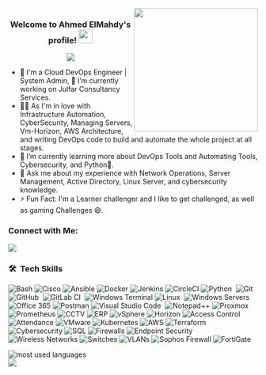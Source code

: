 <img width="250" align="right" src="https://c.tenor.com/_DOBjnGspYAAAAAM/code-coding.gif">

<h3 align="center">
  Welcome to Ahmed ElMahdy's profile!
  <img src="https://media.giphy.com/media/hvRJCLFzcasrR4ia7z/giphy.gif" width="28">
</h3>

<!-- Typing SVG by DenverCoder1 - https://github.com/DenverCoder1/readme-typing-svg -->
<p align="center">
  <a href="https://github.com/DenverCoder1/readme-typing-svg"><img src="https://readme-typing-svg.herokuapp.com/?lines=DevOps%20Engineer|System%20Admin%20;Always%20learning%20new%20things&font=Fira%20Code&center=true&width=440&height=45&color=f75c7e&vCenter=true&size=22"></a>
</p>

- 🏢 I'm a Cloud DevOps Engineer | System Admin, 🔭 I’m currently working on Julfar Consultancy Services.
- 👨‍💻 As I'm in love with Infrastructure Automation, CyberSecurity, Managing Servers, Vm-Horizon, AWS Architecture, and writing DevOps code to build and automate the whole project at all stages.
- 🌱 I’m currently learning more about DevOps Tools and Automating Tools, Cybersecurity, and Python🐍.
- 💬 Ask me about my experience with Network Operations, Server Management, Active Directory, Linux Server, and cybersecurity knowledge.
- ⚡ Fun Fact: I'm a Learner challenger and I like to get challenged, as well as gaming Challenges 😄.

### Connect with Me:

<a href="https://linkedin.com/in/ahmed-el-mahdy-007" target="_blank"><img src="https://img.shields.io/badge/-Ahmed%20Elmahdy-0077B5?style=for-the-badge&logo=Linkedin&logoColor=white"/></a>

### 🛠 &nbsp;Tech Skills
![Bash](https://img.shields.io/badge/bash-%2314B8A6.svg?style=flat&logo=gnu-bash&logoColor=white)
![Cisco](https://img.shields.io/badge/cisco-%23049fd9.svg?style=flat&logo=cisco&logoColor=black)
![Ansible](https://img.shields.io/badge/ansible-%231A1918.svg?style=flat&logo=ansible&logoColor=white)
![Docker](https://img.shields.io/badge/docker-%230db7ed.svg?style=flat&logo=docker&logoColor=white)
![Jenkins](https://img.shields.io/badge/Jenkins-%23D24939.svg?style=flat&logo=jenkins&logoColor=white)
![CircleCI](https://img.shields.io/badge/CircleCI-%23F7931E.svg?style=flat&logo=circleci&logoColor=white)
![Python](https://img.shields.io/badge/-Python%20-05122A?style=flat&logo=python)&nbsp;
![Git](https://img.shields.io/badge/-Git-05122A?style=flat&logo=git)&nbsp;
![GitHub](https://img.shields.io/badge/-GitHub-05122A?style=flat&logo=github)&nbsp;
![GitLab CI](https://img.shields.io/badge/gitlab%20ci-%23181717.svg?style=flat&logo=gitlab&logoColor=white)&nbsp;
![Windows Terminal](https://img.shields.io/badge/Windows%20Terminal-%234D4D4D.svg?style=flat&logo=windows-terminal&logoColor=white)
![Linux](https://img.shields.io/badge/-Linux-FCC624?style=flat&logo=linux&logoColor=black)&nbsp;
![Windows Servers](https://img.shields.io/badge/Windows%20Servers-0078D6?style=flat&logo=windows&logoColor=white)
![Office 365](https://img.shields.io/badge/Office%20365-0078D6?style=flat&logo=microsoft-office&logoColor=white)
![Postman](https://img.shields.io/badge/Postman-FF6C37?style=flat&logo=postman&logoColor=white)
![Visual Studio Code](https://img.shields.io/badge/-Visual%20Studio%20Code-05122A?style=flat&logo=visual-studio-code&logoColor=007ACC)&nbsp;
![Notepad++](https://img.shields.io/badge/Notepad++-90E59A.svg?style=flat&logo=notepad%2b%2b&logoColor=black)
![Proxmox](https://img.shields.io/badge/Proxmox-%231B4D3A.svg?style=flat&logo=proxmox&logoColor=white)
![Prometheus](https://img.shields.io/badge/Prometheus-%2331A8FF.svg?style=flat&logo=prometheus&logoColor=white)
![CCTV](https://img.shields.io/badge/CCTV-%231B4D3A.svg?style=flat&logo=cctv&logoColor=white)
![ERP](https://img.shields.io/badge/ERP-%23F0D51D.svg?style=flat&logo=erp&logoColor=black)
![vSphere](https://img.shields.io/badge/vSphere-%23059688.svg?style=flat&logo=vmware&logoColor=white)
![Horizon](https://img.shields.io/badge/Horizon-%23036D3F.svg?style=flat&logo=vmware&logoColor=white)
![Access Control](https://img.shields.io/badge/Access%20Control-%23B61B1B.svg?style=flat&logo=access-control&logoColor=white)
![Attendance](https://img.shields.io/badge/Attendance-%23FFC107.svg?style=flat&logo=attendance&logoColor=black)
![VMware](https://img.shields.io/badge/VMware-%2309B9E4.svg?style=flat&logo=vmware&logoColor=black)
![Kubernetes](https://img.shields.io/badge/Kubernetes-%23326ce5.svg?style=flat&logo=kubernetes&logoColor=white)
![AWS](https://img.shields.io/badge/AWS-%23232F3E.svg?style=flat&logo=amazonaws&logoColor=white)
![Terraform](https://img.shields.io/badge/Terraform-%230F0E0D.svg?style=flat&logo=terraform&logoColor=white)
![Cybersecurity](https://img.shields.io/badge/Cybersecurity-%230066CC.svg?style=flat&logo=cybersecurity&logoColor=white)
![SQL](https://img.shields.io/badge/SQL-%234F5B93.svg?style=flat&logo=sqlite&logoColor=white)
![Firewalls](https://img.shields.io/badge/Firewalls-%23FF0000.svg?style=flat&logo=firewall&logoColor=white)
![Endpoint Security](https://img.shields.io/badge/Endpoint%20Security-%239B59F2.svg?style=flat&logo=security&logoColor=white)
![Wireless Networks](https://img.shields.io/badge/Wireless%20Networks-%2331A8FF.svg?style=flat&logo=wireless&logoColor=white)
![Switches](https://img.shields.io/badge/Switches-%230091D3.svg?style=flat&logo=switch&logoColor=white)
![VLANs](https://img.shields.io/badge/VLANs-%23FFBF00.svg?style=flat&logo=network&logoColor=white)
![Sophos Firewall](https://img.shields.io/badge/Sophos%20Firewall-%23FF6600.svg?style=flat&logo=sophos&logoColor=white)
![FortiGate](https://img.shields.io/badge/FortiGate-%23B94B15.svg?style=flat&logo=fortinet&logoColor=white)

<img align="left" src="https://github-readme-stats.vercel.app/api/top-langs?username=ahmed-el-mahdy&show_icons=true&locale=en&layout=compact&theme=radical" alt="most used languages" />
<br>
<a href="https://komarev.com/ghpvc/?username=ciscosky&style=for-the-badge">
    <img src="https://komarev.com/ghpvc/?username=ciscosky&style=for-the-badge">
</a>
